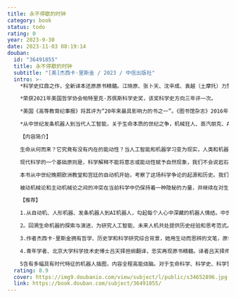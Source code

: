 ```yaml
---
title: 永不停歇的时钟
category: book
status: todo
rating: 0
year: 2023-9-30
date: 2023-11-03 08:19:14
douban:
  id: "36491855"
  title: 永不停歇的时钟
  subtitle: "[美]杰西卡·里斯金 / 2023 / 中信出版社"
  intro: >-
    *科学史扛鼎之作，全新译本还原原书精髓。江晓原、张卜天、沈辛成、袁越（土摩托）力赞阅读

    *荣获2021年美国哲学协会帕特里克·苏佩斯科学史奖，该奖科学史方向三年评一次。

    *美国《高等教育纪事报》将其评为“20年来最具影响力的书之一”。《图书馆杂志》2016年畅销书名单，亚马逊2016年三、四月销售榜首。

    *从中世纪发条机器人到当代人工智能，关于生命本质的世纪之争，机械狂人、蒸汽朋克、AI探索者们的宝藏之书

    【内容简介】

    生命从何而来？它究竟有没有内在的能动性？当人工智能和机器学习变为现实，人类和机器的边界又在哪里？

    现代科学的一个基础原则是，科学解释不能将意志或能动性赋予自然现象，我们不会说岩石掉落是因为要寻找地心，水蒸气上升是因为要靠近天空。自17世纪中期机械论作为现代科学的核心范式以来，整个世界被视为一台机器，禁用能动性的原则也扩展至对生命现象的解释。然而，这一原则伴随着两种相互竞争的生命模型，引发了一场持续四个世纪的争论：生命究竟是由外力驱动的被动的钟表，还是主动的、永不停歇的时钟。

    本书从中世纪晚期欧洲教堂和宫廷的自动机开始，考察了这场科学争论的起源和历史。我们将一路看到飞翔的机械天使、会排便的机械鸭、会“编程”写字的机械小男孩、会下棋的机器“土耳其人”，以及弗兰肯斯坦的怪物的诞生等，能工巧匠和科学家们试图从各种荒诞的人造机器中寻找生命的能动性产生于何处。同时，以被动机械论为代表的笛卡儿和以主动机械论为代表的莱布尼茨，都赢得了各自的追随者，这不仅影响了拉马克、达尔文、魏斯曼、道金斯等各时代中人，还推动了进化论、控制论、有机论、认知科学、人工智能等领域的研究和发展，在社会文化环境的联动下，一幅气势磅礴、方兴未艾的现代科学图景铺展开来。

    被动机械论和主动机械论之间的冲突在当前科学中仍保持着一种隐秘的力量，并继续在对生命本质的探索中发挥作用。里斯金通过这段历史的回顾，证明了历史理解对于科学思考的重要性。了解现代科学的历史，不仅可以重启之前被摒弃的思考方式，还为我们认知当下、想象未来提供更多可能性。

    【推荐】

    1.从自动机、人形机器、发条机器人到AI机器人，勾起每个人心中深藏的机器人情结。中世纪教堂的机械天使，宫廷花园的自动机喷泉，雅凯-德罗兹的初代“编程”写字小男孩儿，沃康松的长笛手、肯佩伦的土耳其下棋机器人……几百年来风靡于世的机器人，其精湛的技艺、奇巧的造型和功用，曾让欧洲宫廷贵族和普通人都着迷发狂，即使今人看到也仍叹为观止。

    2。回溯生命机器的探索与演进，为研究人工智能、未来人机共处提供历史经验和思考范式。围绕机械论与能动性问题，对几个世纪以来的生命本质探索史进行了细致梳理，这不仅会颠覆我们对现代科学建构的固有认知，还将成为我们理解当下生命科学、认知科学、人工智能、机器人学等前沿问题的思考利器。

    3.作者杰西卡·里斯金拥有哲学、历史学和科学研究综合背景，她用生动而思辨的文笔，原创性地将一手资料、学界往来通信和文献档案熔融一炉，顺着生命本源问题的脉络，展开这场“长达四个世纪的争论”。用历史的方式反思科学，不仅会拓展现代科学的发展图景，也将革新原有的思考方式。

    4.青年学者、北京大学科学技术史博士吕天择担纲翻译，忠实再现原书精髓。译者吕天择师从吴国盛，专门研究中世纪以来的技术革命和钟表宇宙观，翻译严谨扎实，并经过反复校正，为读者带来高质量输出的全新翻译。

    5含有多幅具有时代特征的机器人插图，内容全程高能烧脑。对于生命科学、科学史、科学哲学、认知科学、机器人学以及交叉学科领域的读者和研究者来说，它的内容足够条理和富有洞见。对于普通读者来说，切入方式开门见山，叙事生动流畅，门外汉也可尽情领略妙趣横生的故事和科学探索的魅力。
  rating: 8.9
  cover: https://img9.doubanio.com/view/subject/l/public/s34652896.jpg
  link: https://book.douban.com/subject/36491855/
---
```


